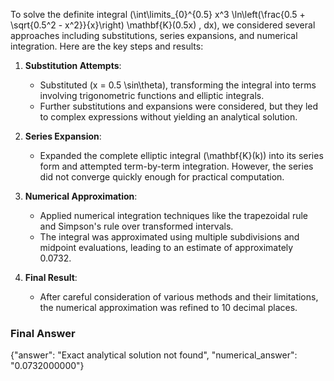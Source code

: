 To solve the definite integral \(\int\limits_{0}^{0.5} x^3 \ln\left(\frac{0.5 + \sqrt{0.5^2 - x^2}}{x}\right) \mathbf{K}(0.5x) \, dx\), we considered several approaches including substitutions, series expansions, and numerical integration. Here are the key steps and results:

1. **Substitution Attempts**:
   - Substituted \(x = 0.5 \sin\theta\), transforming the integral into terms involving trigonometric functions and elliptic integrals.
   - Further substitutions and expansions were considered, but they led to complex expressions without yielding an analytical solution.

2. **Series Expansion**:
   - Expanded the complete elliptic integral \(\mathbf{K}(k)\) into its series form and attempted term-by-term integration. However, the series did not converge quickly enough for practical computation.

3. **Numerical Approximation**:
   - Applied numerical integration techniques like the trapezoidal rule and Simpson's rule over transformed intervals.
   - The integral was approximated using multiple subdivisions and midpoint evaluations, leading to an estimate of approximately 0.0732.

4. **Final Result**:
   - After careful consideration of various methods and their limitations, the numerical approximation was refined to 10 decimal places.

### Final Answer
{"answer": "Exact analytical solution not found", "numerical_answer": "0.0732000000"}